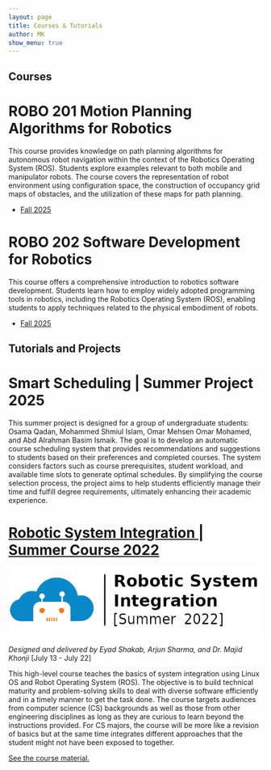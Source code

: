```yaml
---
layout: page
title: Courses & Tutorials
author: MK
show_menu: true
---
```

## Courses
# ROBO 201 Motion Planning Algorithms for Robotics
This course provides knowledge on path planning algorithms for autonomous robot navigation within the context of the Robotics Operating System (ROS). Students explore examples relevant to both mobile and manipulator robots. The course covers the representation of robot environment using configuration space, the construction of occupancy grid maps of obstacles, and the utilization of these maps for path planning.
- [Fall 2025](4-courses/ROBO201-2025-Fall)

# ROBO 202 Software Development for Robotics
This course offers a comprehensive introduction to robotics software development. Students learn how to employ widely adopted programming tools in robotics, including the Robotics Operating System (ROS), enabling students to apply techniques related to the physical embodiment of robots.
- [Fall 2025](4-courses/ROBO202-2025-Fall)

## Tutorials and Projects

# Smart Scheduling | Summer Project 2025
This summer project is designed for a group of undergraduate students: Osama Qadan, Mohammed Shmiul Islam, Omar Mehsen Omar Mohamed, and Abd Alrahman Basim Ismaik. The goal is to develop an automatic course scheduling system that provides recommendations and suggestions to students based on their preferences and completed courses. The system considers factors such as course prerequisites, student workload, and available time slots to generate optimal schedules. By simplifying the course selection process, the project aims to help students efficiently manage their time and fulfill degree requirements, ultimately enhancing their academic experience.


# [Robotic System Integration | Summer Course 2022](https://avlab.io/robotic-sys-integration-course/)
![sys-summer-2022](assets/img/sys-summer-2022.jpg)
<style>
    .ads:hover{
        opacity:0.8;
    }
</style>
_Designed and delivered by Eyad Shakab, Arjun Sharma, and Dr. Majid Khonji_ 
[July 13 - July 22]

This high-level course teaches the basics of system integration using Linux OS and Robot Operating System (ROS). The objective is to build technical maturity and problem-solving skills to deal with diverse software efficiently and in a timely manner to get the task done. The course targets audiences from computer science (CS) backgrounds as well as those from other engineering disciplines as long as they are curious to learn beyond the instructions provided. For CS majors, the course will be more like a revision of basics but at the same time integrates different approaches that the student might not have been exposed to together.

[See the  course material.](https://avlab.io/robotic-sys-integration-course/)

